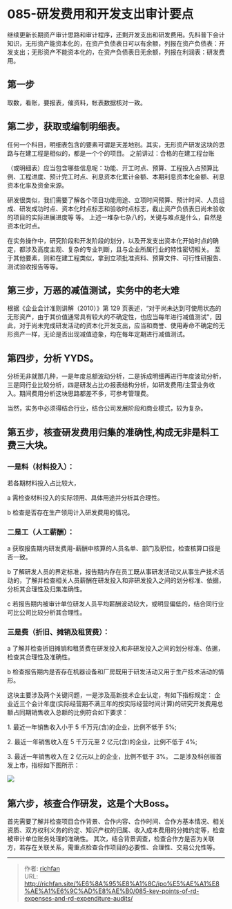# 085-研发费用和开发支出审计要点

继续更新长期资产审计思路和审计程序，还剩开发支出和研发费用。先科普下会计知识，无形资产能资本化的，在资产负债表日可以有余额，列报在资产负债表：开发支出；无形资产不能资本化的，在资产负债表日无余额，列报在利润表：研发费用。

## 第一步
取数，看账，要报表，催资料，帐表数据核对一致。

## 第二步，获取或编制明细表。
任何一个科目，明细表包含的要素可谓是天差地别。其实，无形资产研发这块的思路与在建工程是相似的，都是一个个的项目。 之前讲过：合格的在建工程台账

（或明细表）应当包含哪些信息呢：功能、开工时点、预算、工程投入占预算比例、工程进度、预计完工时点、利息资本化累计金额、本期利息资本化金额、利息资本化率及资金来源。

研发很类似，我们需要了解各个项目功能用途、立项时间预算、预计时间、人员组成、研发成功时点、资本化时点标志和验收时点标志，截止资产负债表日尚未验收的项目的实际进展进度等 等。 上述一堆杂七杂八的，关键与难点是什么，自然是资本化时点。

在实务操作中，研究阶段和开发阶段的划分，以及开发支出资本化开始时点的确定，都涉及高度主观、复杂的专业判断，且与企业所属行业的特性密切相关。 至于其他要素，则和在建工程类似，拿到立项批准资料、预算文件、可行性研报告、测试验收报告等等。

## 第三步，万恶的减值测试，实务中的老大难

根据《企业会计准则讲解（2010）》第 129 页表述，“对于尚未达到可使用状态的无形资产，由于其价值通常具有较大的不确定性，也应当每年进行减值测试”，因此，对于尚未完成研发活动的资本化开发支出，应当和商誉、使用寿命不确定的无形资产一样，无论是否出现减值迹象，均在每年定期进行减值测试。

## 第四步，分析 **YYDS**。

分析无非就那几种，一是年度总额波动分析，二是拆成明细再进行年度波动分析，三是同行业比较分析，四是研发占比の报表结构分析，如研发费用/主营业务收入。期间费用分析这块思路都差不多，可参考管理费。

当然，实务中必须得结合行业，结合公司发展阶段和商业模式，较为复杂。 

## 第五步，核查研发费用归集的准确性,构成无非是料工费三大块。

### 一是料（材料投入）：
若各期材料投入占比较大，

a 需检查材料投入的实际领用、具体用途并分析其合理性。

b 检查是否存在生产领用计入研发费用的情况。

### 二是工（人工薪酬）：

a 获取报告期内研发费用-薪酬中核算的人员名单、部门及职位，检查核算口径是否一致。

b 了解研发人员的界定标准，报告期内存在员工既从事研发活动又从事生产技术活动的，了解并检查相关人员薪酬在研发投入和非研发投入之间的划分标准、依据，分析其合理性及归集准确性。

c 若报告期内被审计单位研发人员平均薪酬波动较大，或明显偏低的，结合同行业可比公司比较分析其合理性。

### 三是费（折旧、摊销及租赁费）：

a 了解并检查折旧摊销和租赁费在研发投入和非研发投入之间的划分标准、依据，检查其合理性及准确性。

b 检查报告期内是否存在机器设备和厂房既用于研发活动又用于生产技术活动的情形。

这块主要涉及两个关键问题，一是涉及高新技术企业认定，有如下指标规定： 企业近三个会计年度(实际经营期不满三年的按实际经营时间计算)的研究开发费用总额占同期销售收入总额的比例符合如下要求：

1. 最近一年销售收入小于 5 千万元(含)的企业，比例不低于 5%;

2. 最近一年销售收入在 5 千万元至 2 亿元(含)的企业，比例不低于 4%;

3. 最近一年销售收入在 2 亿元以上的企业，比例不低于 3%。 二是涉及科创板首发上市，指标如下图所示：

![](https://cdn.staticaly.com/gh/richffan/img@main/obsidian/IPO/085-研发费用和开发支出审计要点_1.png) 

## 第六步，核查合作研发，这是个大Boss。
首先需要了解并检查项目合作背景、合作内容、合作时间、合作方基本情况、相关资质、双方权利义务的约定、知识产权的归属、收入成本费用的分摊约定等，检查被审计单位账务处理的准确性。 其次，结合背景调查，检查合作方是否为关联方，若存在关联关系，需重点检查合作项目的必要性、合理性、交易公允性等。

---

> 作者: [richfan](https://richfan.site/)  
> URL: http://richfan.site/%E6%8A%95%E8%A1%8C/ipo%E5%AE%A1%E8%AE%A1%E6%9C%AD%E8%AE%B0/085-key-points-of-rd-expenses-and-rd-expenditure-audits/  

